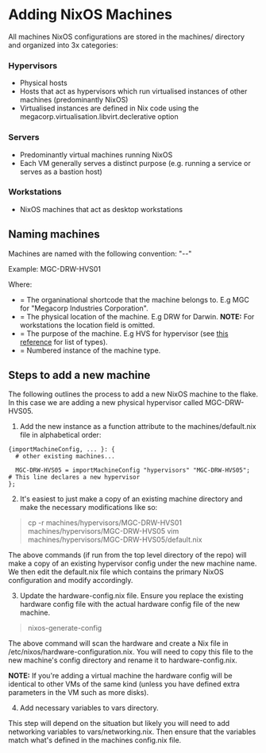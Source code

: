 # Adding NixOS Machines
All machines NixOS configurations are stored in the machines/ directory and organized into 3x categories:

### Hypervisors
- Physical hosts
- Hosts that act as hypervisors which run virtualised instances of other machines (predominantly NixOS)
- Virtualised instances are defined in Nix code using the megacorp.virtualisation.libvirt.declerative option

### Servers
- Predominantly virtual machines running NixOS
- Each VM generally serves a distinct purpose (e.g. running a service or serves as a bastion host)

### Workstations
- NixOS machines that act as desktop workstations

## Naming machines
Machines are named with the following convention:
"<org-shortcode>-<machine-location>-<machine-purpose><machine-instance>"

Example: MGC-DRW-HVS01

Where:
- <org-shortcode> = The organinational shortcode that the machine belongs to. E.g MGC for "Megacorp Industries Corporation".
- <machine-location> = The physical location of the machine. E.g DRW for Darwin. **NOTE:** For workstations the location field is omitted.
- <machine-purpose> = The purpose of the machine. E.g HVS for hypervisor (see [this reference](https://github.com/rapture-mc/mgc-nixos/docs/machine-types.md) for list of types).
- <machine-instance> = Numbered instance of the machine type.

## Steps to add a new machine

The following outlines the process to add a new NixOS machine to the flake. In this case we are adding a new physical hypervisor called MGC-DRW-HVS05.

1. Add the new instance as a function attribute to the machines/default.nix file in alphabetical order:
```
{importMachineConfig, ... }: {
  # other existing machines...

  MGC-DRW-HVS05 = importMachineConfig "hypervisors" "MGC-DRW-HVS05";  # This line declares a new hypervisor
};
```

2. It's easiest to just make a copy of an existing machine directory and make the necessary modifications like so:
> cp -r machines/hypervisors/MGC-DRW-HVS01 machines/hypervisors/MGC-DRW-HVS05
> vim machines/hypervisors/MGC-DRW-HVS05/default.nix

The above commands (if run from the top level directory of the repo) will make a copy of an existing hypervisor config under the new machine name.
We then edit the default.nix file which contains the primary NixOS configuration and modify accordingly.

3. Update the hardware-config.nix file. Ensure you replace the existing hardware config file with the actual hardware config file of the new machine.
> nixos-generate-config

The above command will scan the hardware and create a Nix file in /etc/nixos/hardware-configuration.nix.
You will need to copy this file to the new machine's config directory and rename it to hardware-config.nix.

**NOTE:** If you're adding a virtual machine the hardware config will be identical to other VMs of the same kind (unless you have defined extra parameters in the VM such as more disks).

4. Add necessary variables to vars directory.

This step will depend on the situation but likely you will need to add networking variables to vars/networking.nix.
Then ensure that the variables match what's defined in the machines config.nix file.

